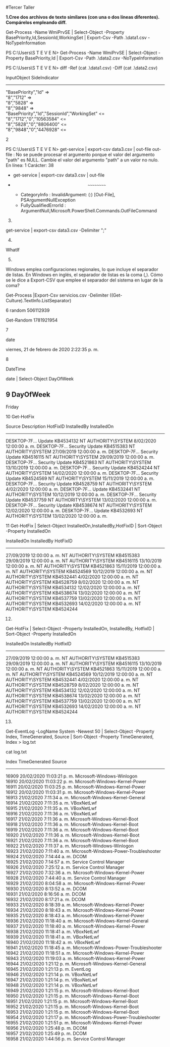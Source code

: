 #Tercer Taller


**1.Cree dos archivos de texto similares (con una o dos líneas diferentes). Compárelos empleando diff.**


Get-Process -Name WmiPrvSE | Select-Object -Property BasePriority,Id,SessionId,WorkingSet |
  Export-Csv -Path .\data1.csv -NoTypeInformation

PS C:\Users\S T E V E N> Get-Process -Name WmiPrvSE | Select-Object -Property BasePriority,Id |
  Export-Csv -Path .\data2.csv -NoTypeInformation

PS C:\Users\S T E V E N> diff -Ref (cat .\data1.csv) -Diff (cat .\data2.csv)



InputObject                                  SideIndicator
-----------                                  -------------
"BasePriority","Id"                          =>           
"8","1712"                                   =>           
"8","5828"                                   =>           
"8","9848"                                   =>           
"BasePriority","Id","SessionId","WorkingSet" <=           
"8","1712","0","10563584"                    <=           
"8","5828","0","8806400"                     <=           
"8","9848","0","4476928"                     <=           




2

PS C:\Users\S T E V E N> get-service | export-csv data3.csv | out-file
out-file : No se puede procesar el argumento porque el valor del argumento "path" es NULL. Cambie el valor del argumento "path" a un 
valor no nulo.
En línea: 1 Carácter: 38
+ get-service | export-csv data3.csv | out-file
+                                      ~~~~~~~~
    + CategoryInfo          : InvalidArgument: (:) [Out-File], PSArgumentNullException
    + FullyQualifiedErrorId : ArgumentNull,Microsoft.PowerShell.Commands.OutFileCommand


3.
 get-service | export-csv data3.csv -Delimiter ";"


4.
WhatIf


5.
Windows emplea configuraciones regionales, lo que incluye el separador de listas. En Windows en inglés, el separador de listas es la coma (,). Cómo se le dice a Export-CSV que emplee el separador del sistema en lugar de la coma?

Get-Process |Export-Csv servicios.csv -Delimiter ((Get-Culture).TextInfo.ListSeparator)


6
random
506112939

Get-Random
1781921954

7

date

viernes, 21 de febrero de 2020 2:22:35 p. m.


8

DateTime

date | Select-Object DayOfWeek


9
DayOfWeek
---------
   Friday



10
Get-HotFix

Source        Description      HotFixID      InstalledBy          InstalledOn              
------        -----------      --------      -----------          -----------              
DESKTOP-7F... Update           KB4534132     NT AUTHORITY\SYSTEM  8/02/2020 12:00:00 a. m. 
DESKTOP-7F... Security Update  KB4515383     NT AUTHORITY\SYSTEM  27/09/2019 12:00:00 a. m.
DESKTOP-7F... Security Update  KB4516115     NT AUTHORITY\SYSTEM  29/09/2019 12:00:00 a. m.
DESKTOP-7F... Security Update  KB4521863     NT AUTHORITY\SYSTEM  13/10/2019 12:00:00 a. m.
DESKTOP-7F... Security Update  KB4524244     NT AUTHORITY\SYSTEM  14/02/2020 12:00:00 a. m.
DESKTOP-7F... Security Update  KB4524569     NT AUTHORITY\SYSTEM  15/11/2019 12:00:00 a. m.
DESKTOP-7F... Security Update  KB4528759     NT AUTHORITY\SYSTEM  4/02/2020 12:00:00 a. m. 
DESKTOP-7F... Update           KB4532441     NT AUTHORITY\SYSTEM  10/12/2019 12:00:00 a. m.
DESKTOP-7F... Security Update  KB4537759     NT AUTHORITY\SYSTEM  13/02/2020 12:00:00 a. m.
DESKTOP-7F... Security Update  KB4538674     NT AUTHORITY\SYSTEM  12/02/2020 12:00:00 a. m.
DESKTOP-7F... Update           KB4532693     NT AUTHORITY\SYSTEM  13/02/2020 12:00:00 a. m.


11
Get-HotFix | Select-Object InstalledOn,InstalledBy,HotFixID | Sort-Object -Property InstalledOn


InstalledOn               InstalledBy         HotFixID 
-----------               -----------         -------- 
27/09/2019 12:00:00 a. m. NT AUTHORITY\SYSTEM KB4515383
29/09/2019 12:00:00 a. m. NT AUTHORITY\SYSTEM KB4516115
13/10/2019 12:00:00 a. m. NT AUTHORITY\SYSTEM KB4521863
15/11/2019 12:00:00 a. m. NT AUTHORITY\SYSTEM KB4524569
10/12/2019 12:00:00 a. m. NT AUTHORITY\SYSTEM KB4532441
4/02/2020 12:00:00 a. m.  NT AUTHORITY\SYSTEM KB4528759
8/02/2020 12:00:00 a. m.  NT AUTHORITY\SYSTEM KB4534132
12/02/2020 12:00:00 a. m. NT AUTHORITY\SYSTEM KB4538674
13/02/2020 12:00:00 a. m. NT AUTHORITY\SYSTEM KB4537759
13/02/2020 12:00:00 a. m. NT AUTHORITY\SYSTEM KB4532693
14/02/2020 12:00:00 a. m. NT AUTHORITY\SYSTEM KB4524244



12.
Get-HotFix | Select-Object -Property InstalledOn, InstalledBy, HotfixID | Sort-Object -Property InstalledOn


InstalledOn               InstalledBy         HotfixID 
-----------               -----------         -------- 
27/09/2019 12:00:00 a. m. NT AUTHORITY\SYSTEM KB4515383
29/09/2019 12:00:00 a. m. NT AUTHORITY\SYSTEM KB4516115
13/10/2019 12:00:00 a. m. NT AUTHORITY\SYSTEM KB4521863
15/11/2019 12:00:00 a. m. NT AUTHORITY\SYSTEM KB4524569
10/12/2019 12:00:00 a. m. NT AUTHORITY\SYSTEM KB4532441
4/02/2020 12:00:00 a. m.  NT AUTHORITY\SYSTEM KB4528759
8/02/2020 12:00:00 a. m.  NT AUTHORITY\SYSTEM KB4534132
12/02/2020 12:00:00 a. m. NT AUTHORITY\SYSTEM KB4538674
13/02/2020 12:00:00 a. m. NT AUTHORITY\SYSTEM KB4537759
13/02/2020 12:00:00 a. m. NT AUTHORITY\SYSTEM KB4532693
14/02/2020 12:00:00 a. m. NT AUTHORITY\SYSTEM KB4524244



13.

Get-EventLog -LogName System -Newest 50 | Select-Object -Property Index, TimeGenerated, Source | Sort-Object -Property TimeGenerated, Index > log.txt


cat log.txt

Index TimeGenerated             Source                                
----- -------------             ------                                
16909 20/02/2020 11:03:21 p. m. Microsoft-Windows-Winlogon            
16910 20/02/2020 11:03:22 p. m. Microsoft-Windows-Kernel-Power        
16911 20/02/2020 11:03:25 p. m. Microsoft-Windows-Kernel-Power        
16912 20/02/2020 11:03:31 p. m. Microsoft-Windows-Kernel-Power        
16913 21/02/2020 7:11:34 a. m.  Microsoft-Windows-Kernel-General      
16914 21/02/2020 7:11:35 a. m.  VBoxNetLwf                            
16915 21/02/2020 7:11:35 a. m.  VBoxNetLwf                            
16916 21/02/2020 7:11:36 a. m.  VBoxNetLwf                            
16917 21/02/2020 7:11:36 a. m.  Microsoft-Windows-Kernel-Boot         
16918 21/02/2020 7:11:36 a. m.  Microsoft-Windows-Kernel-Boot         
16919 21/02/2020 7:11:36 a. m.  Microsoft-Windows-Kernel-Boot         
16920 21/02/2020 7:11:36 a. m.  Microsoft-Windows-Kernel-Boot         
16921 21/02/2020 7:11:36 a. m.  Microsoft-Windows-Kernel-Boot         
16922 21/02/2020 7:11:37 a. m.  Microsoft-Windows-Winlogon            
16923 21/02/2020 7:11:40 a. m.  Microsoft-Windows-Power-Troubleshooter
16924 21/02/2020 7:14:44 a. m.  DCOM                                  
16925 21/02/2020 7:14:57 a. m.  Service Control Manager               
16926 21/02/2020 7:25:12 a. m.  Service Control Manager               
16927 21/02/2020 7:32:36 a. m.  Microsoft-Windows-Kernel-Power        
16928 21/02/2020 7:44:40 a. m.  Service Control Manager               
16929 21/02/2020 8:04:58 a. m.  Microsoft-Windows-Kernel-Power        
16930 21/02/2020 8:13:52 a. m.  DCOM                                  
16931 21/02/2020 8:16:56 a. m.  DCOM                                  
16932 21/02/2020 8:17:21 a. m.  DCOM                                  
16933 21/02/2020 8:18:39 a. m.  Microsoft-Windows-Kernel-Power        
16934 21/02/2020 8:18:43 a. m.  Microsoft-Windows-Kernel-Power        
16935 21/02/2020 8:18:43 a. m.  Microsoft-Windows-Kernel-Power        
16936 21/02/2020 11:18:40 a. m. Microsoft-Windows-Kernel-General      
16937 21/02/2020 11:18:40 a. m. Microsoft-Windows-Kernel-Power        
16938 21/02/2020 11:18:41 a. m. VBoxNetLwf                            
16939 21/02/2020 11:18:41 a. m. VBoxNetLwf                            
16940 21/02/2020 11:18:42 a. m. VBoxNetLwf                            
16941 21/02/2020 11:18:45 a. m. Microsoft-Windows-Power-Troubleshooter
16942 21/02/2020 11:18:51 a. m. Microsoft-Windows-Kernel-Power        
16943 21/02/2020 11:19:03 a. m. Microsoft-Windows-Kernel-Power        
16944 21/02/2020 1:21:12 p. m.  Microsoft-Windows-Kernel-General      
16945 21/02/2020 1:21:13 p. m.  EventLog                              
16946 21/02/2020 1:21:14 p. m.  VBoxNetLwf                            
16947 21/02/2020 1:21:14 p. m.  VBoxNetLwf                            
16948 21/02/2020 1:21:14 p. m.  VBoxNetLwf                            
16949 21/02/2020 1:21:15 p. m.  Microsoft-Windows-Kernel-Boot         
16950 21/02/2020 1:21:15 p. m.  Microsoft-Windows-Kernel-Boot         
16951 21/02/2020 1:21:15 p. m.  Microsoft-Windows-Kernel-Boot         
16952 21/02/2020 1:21:15 p. m.  Microsoft-Windows-Kernel-Boot         
16953 21/02/2020 1:21:15 p. m.  Microsoft-Windows-Kernel-Boot         
16954 21/02/2020 1:21:17 p. m.  Microsoft-Windows-Power-Troubleshooter
16955 21/02/2020 1:21:51 p. m.  Microsoft-Windows-Kernel-Power        
16956 21/02/2020 1:25:48 p. m.  DCOM                                  
16957 21/02/2020 1:25:49 p. m.  DCOM                                  
16958 21/02/2020 1:44:56 p. m.  Service Control Manager               



 
